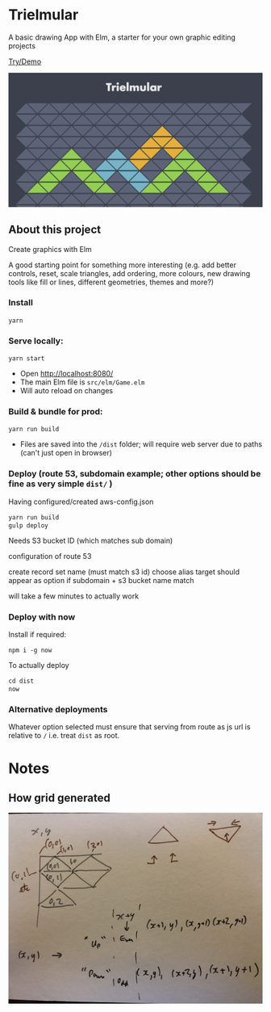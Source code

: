 # Trielmular

A basic drawing App with Elm, a starter for your own graphic editing projects 

[Try/Demo](http://trielmular.amimetic.co.uk)

![Example of Trielmular graphic](trielmular.png)

## About this project

Create graphics with Elm

A good starting point for something more interesting (e.g. add better controls, reset, scale triangles, add ordering, more colours, new drawing tools like fill or lines, different geometries, themes and more?)

### Install

```
yarn
```

### Serve locally:

```
yarn start
```

* Open [http://localhost:8080/](http://localhost:8080/)
* The main Elm file is `src/elm/Game.elm`
* Will auto reload on changes


### Build & bundle for prod:

```
yarn run build
```

* Files are saved into the `/dist` folder; will require web server due to paths (can't just open in browser)

### Deploy (route 53, subdomain example; other options should be fine as very simple `dist/` )

Having configured/created aws-config.json

```
yarn run build
gulp deploy
```

Needs S3 bucket ID (which matches sub domain)

configuration of route 53

create record set
name (must match s3 id)
choose alias
target should appear as option if subdomain + s3 bucket name match

will take a few minutes to actually work

### Deploy with now

Install if required:

```
npm i -g now
```

To actually deploy

```
cd dist
now
```

### Alternative deployments

Whatever option selected must ensure that serving from route as js url is relative to `/` i.e. treat `dist` as root.


# Notes

## How grid generated

![Maths](maths.jpg)
